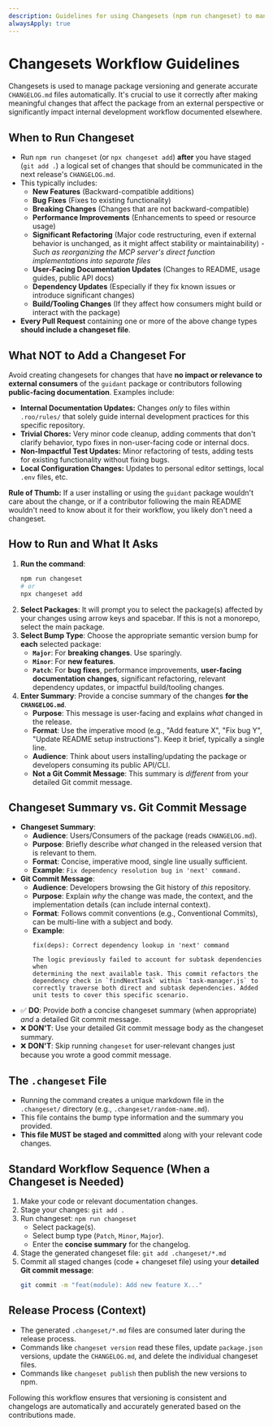 ```yaml
---
description: Guidelines for using Changesets (npm run changeset) to manage versioning and changelogs.
alwaysApply: true
---
```


# Changesets Workflow Guidelines

Changesets is used to manage package versioning and generate accurate `CHANGELOG.md` files automatically. It's crucial to use it correctly after making meaningful changes that affect the package from an external perspective or significantly impact internal development workflow documented elsewhere.

## When to Run Changeset

- Run `npm run changeset` (or `npx changeset add`) **after** you have staged (`git add .`) a logical set of changes that should be communicated in the next release's `CHANGELOG.md`.
- This typically includes:
    - **New Features** (Backward-compatible additions)
    - **Bug Fixes** (Fixes to existing functionality)
    - **Breaking Changes** (Changes that are not backward-compatible)
    - **Performance Improvements** (Enhancements to speed or resource usage)
    - **Significant Refactoring** (Major code restructuring, even if external behavior is unchanged, as it might affect stability or maintainability) - *Such as reorganizing the MCP server's direct function implementations into separate files*
    - **User-Facing Documentation Updates** (Changes to README, usage guides, public API docs)
    - **Dependency Updates** (Especially if they fix known issues or introduce significant changes)
    - **Build/Tooling Changes** (If they affect how consumers might build or interact with the package)
- **Every Pull Request** containing one or more of the above change types **should include a changeset file**.

## What NOT to Add a Changeset For

Avoid creating changesets for changes that have **no impact or relevance to external consumers** of the `guidant` package or contributors following **public-facing documentation**. Examples include:

- **Internal Documentation Updates:** Changes *only* to files within `.roo/rules/` that solely guide internal development practices for this specific repository.
- **Trivial Chores:** Very minor code cleanup, adding comments that don't clarify behavior, typo fixes in non-user-facing code or internal docs.
- **Non-Impactful Test Updates:** Minor refactoring of tests, adding tests for existing functionality without fixing bugs.
- **Local Configuration Changes:** Updates to personal editor settings, local `.env` files, etc.

**Rule of Thumb:** If a user installing or using the `guidant` package wouldn't care about the change, or if a contributor following the main README wouldn't need to know about it for their workflow, you likely don't need a changeset.

## How to Run and What It Asks

1.  **Run the command**:
    ```bash
    npm run changeset
    # or
    npx changeset add
    ```
2.  **Select Packages**: It will prompt you to select the package(s) affected by your changes using arrow keys and spacebar. If this is not a monorepo, select the main package.
3.  **Select Bump Type**: Choose the appropriate semantic version bump for **each** selected package:
    *   **`Major`**: For **breaking changes**. Use sparingly.
    *   **`Minor`**: For **new features**.
    *   **`Patch`**: For **bug fixes**, performance improvements, **user-facing documentation changes**, significant refactoring, relevant dependency updates, or impactful build/tooling changes.
4.  **Enter Summary**: Provide a concise summary of the changes **for the `CHANGELOG.md`**.
    *   **Purpose**: This message is user-facing and explains *what* changed in the release.
    *   **Format**: Use the imperative mood (e.g., "Add feature X", "Fix bug Y", "Update README setup instructions"). Keep it brief, typically a single line.
    *   **Audience**: Think about users installing/updating the package or developers consuming its public API/CLI.
    *   **Not a Git Commit Message**: This summary is *different* from your detailed Git commit message.

## Changeset Summary vs. Git Commit Message

- **Changeset Summary**:
    - **Audience**: Users/Consumers of the package (reads `CHANGELOG.md`).
    - **Purpose**: Briefly describe *what* changed in the released version that is relevant to them.
    - **Format**: Concise, imperative mood, single line usually sufficient.
    - **Example**: `Fix dependency resolution bug in 'next' command.`
- **Git Commit Message**:
    - **Audience**: Developers browsing the Git history of *this* repository.
    - **Purpose**: Explain *why* the change was made, the context, and the implementation details (can include internal context).
    - **Format**: Follows commit conventions (e.g., Conventional Commits), can be multi-line with a subject and body.
    - **Example**:
      ```
      fix(deps): Correct dependency lookup in 'next' command

      The logic previously failed to account for subtask dependencies when
      determining the next available task. This commit refactors the
      dependency check in `findNextTask` within `task-manager.js` to
      correctly traverse both direct and subtask dependencies. Added
      unit tests to cover this specific scenario.
      ```
- ✅ **DO**: Provide *both* a concise changeset summary (when appropriate) *and* a detailed Git commit message.
- ❌ **DON'T**: Use your detailed Git commit message body as the changeset summary.
- ❌ **DON'T**: Skip running `changeset` for user-relevant changes just because you wrote a good commit message.

## The `.changeset` File

- Running the command creates a unique markdown file in the `.changeset/` directory (e.g., `.changeset/random-name.md`).
- This file contains the bump type information and the summary you provided.
- **This file MUST be staged and committed** along with your relevant code changes.

## Standard Workflow Sequence (When a Changeset is Needed)

1.  Make your code or relevant documentation changes.
2.  Stage your changes: `git add .`
3.  Run changeset: `npm run changeset`
    *   Select package(s).
    *   Select bump type (`Patch`, `Minor`, `Major`).
    *   Enter the **concise summary** for the changelog.
4.  Stage the generated changeset file: `git add .changeset/*.md`
5.  Commit all staged changes (code + changeset file) using your **detailed Git commit message**:
    ```bash
    git commit -m "feat(module): Add new feature X..."
    ```

## Release Process (Context)

- The generated `.changeset/*.md` files are consumed later during the release process.
- Commands like `changeset version` read these files, update `package.json` versions, update the `CHANGELOG.md`, and delete the individual changeset files.
- Commands like `changeset publish` then publish the new versions to npm.

Following this workflow ensures that versioning is consistent and changelogs are automatically and accurately generated based on the contributions made.
